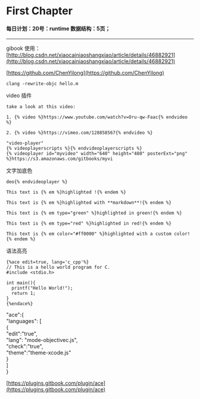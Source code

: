 # First Chapter

#### 每日计划：20号：runtime  数据结构：5页；

---

gibook 使用：[http://blog.csdn.net/xiaocainiaoshangxiao/article/details/46882921](http://blog.csdn.net/xiaocainiaoshangxiao/article/details/46882921)

[https://github.com/ChenYilong](https://github.com/ChenYilong)

```
clang -rewrite-objc hello.m
```

video 插件

```
take a look at this video:
```

```
1. {% video %}https://www.youtube.com/watch?v=Oru-qw-Faac{% endvideo %}

2. {% video %}https://vimeo.com/128858567{% endvideo %}
```

```
"video-player"
{% videoplayerscripts %}{% endvideoplayerscripts %}
{% videoplayer id="myvideo" width="640" height="480" posterExt="png" %}https://s3.amazonaws.com/gitbooks/myvi
```

文字加底色

```
deo{% endvideoplayer %}
```

```
This text is {% em %}highlighted !{% endem %}

This text is {% em %}highlighted with **markdown**!{% endem %}

This text is {% em type="green" %}highlighted in green!{% endem %}

This text is {% em type="red" %}highlighted in red!{% endem %}

This text is {% em color="#ff0000" %}highlighted with a custom color!{% endem %}
```

语法高亮

```
{%ace edit=true, lang='c_cpp'%}
// This is a hello world program for C.
#include <stdio.h>

int main(){
  printf("Hello World!");
  return 1;
}
{%endace%}
```

"ace":{  
"languages": \[  
{  
"edit":"true",  
"lang": "mode-objectivec.js",  
"check":"true",  
"theme":"theme-xcode.js"  
}  
\]  
}

[https://plugins.gitbook.com/plugin/ace](https://plugins.gitbook.com/plugin/ace)

